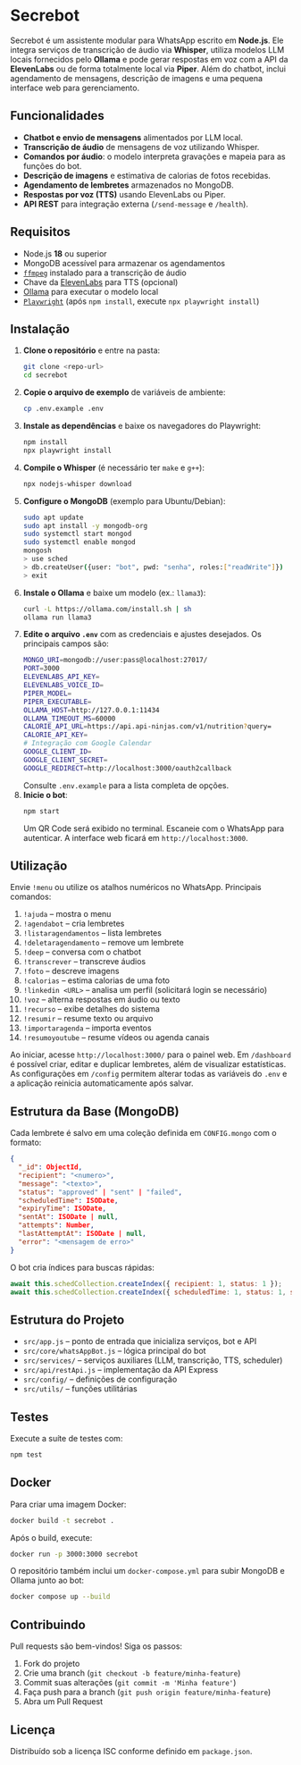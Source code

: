 # Secrebot

Secrebot é um assistente modular para WhatsApp escrito em **Node.js**. Ele integra serviços de transcrição de áudio via **Whisper**, utiliza modelos LLM locais fornecidos pelo **Ollama** e pode gerar respostas em voz com a API da **ElevenLabs** ou de forma totalmente local via **Piper**. Além do chatbot, inclui agendamento de mensagens, descrição de imagens e uma pequena interface web para gerenciamento.

## Funcionalidades

- **Chatbot e envio de mensagens** alimentados por LLM local.
- **Transcrição de áudio** de mensagens de voz utilizando Whisper.
- **Comandos por áudio**: o modelo interpreta gravações e mapeia para as funções do bot.
- **Descrição de imagens** e estimativa de calorias de fotos recebidas.
- **Agendamento de lembretes** armazenados no MongoDB.
- **Respostas por voz (TTS)** usando ElevenLabs ou Piper.
- **API REST** para integração externa (`/send-message` e `/health`).

## Requisitos

- Node.js **18** ou superior
- MongoDB acessível para armazenar os agendamentos
- [`ffmpeg`](https://ffmpeg.org/) instalado para a transcrição de áudio
- Chave da [ElevenLabs](https://elevenlabs.io/) para TTS (opcional)
- [Ollama](https://ollama.ai/) para executar o modelo local
- [`Playwright`](https://playwright.dev/) (após `npm install`, execute `npx playwright install`)

## Instalação

1. **Clone o repositório** e entre na pasta:
   ```bash
   git clone <repo-url>
   cd secrebot
   ```
2. **Copie o arquivo de exemplo** de variáveis de ambiente:
   ```bash
   cp .env.example .env
   ```
3. **Instale as dependências** e baixe os navegadores do Playwright:
   ```bash
   npm install
   npx playwright install
   ```
4. **Compile o Whisper** (é necessário ter `make` e `g++`):
   ```bash
   npx nodejs-whisper download
   ```
5. **Configure o MongoDB** (exemplo para Ubuntu/Debian):
   ```bash
   sudo apt update
   sudo apt install -y mongodb-org
   sudo systemctl start mongod
   sudo systemctl enable mongod
   mongosh
   > use sched
   > db.createUser({user: "bot", pwd: "senha", roles:["readWrite"]})
   > exit
   ```
6. **Instale o Ollama** e baixe um modelo (ex.: `llama3`):
   ```bash
   curl -L https://ollama.com/install.sh | sh
   ollama run llama3
   ```
7. **Edite o arquivo `.env`** com as credenciais e ajustes desejados. Os principais campos são:
   ```bash
   MONGO_URI=mongodb://user:pass@localhost:27017/
   PORT=3000
   ELEVENLABS_API_KEY=
   ELEVENLABS_VOICE_ID=
   PIPER_MODEL=
   PIPER_EXECUTABLE=
   OLLAMA_HOST=http://127.0.0.1:11434
   OLLAMA_TIMEOUT_MS=60000
   CALORIE_API_URL=https://api.api-ninjas.com/v1/nutrition?query=
   CALORIE_API_KEY=
   # Integração com Google Calendar
   GOOGLE_CLIENT_ID=
   GOOGLE_CLIENT_SECRET=
   GOOGLE_REDIRECT=http://localhost:3000/oauth2callback
   ```
   Consulte `.env.example` para a lista completa de opções.
8. **Inicie o bot**:
   ```bash
   npm start
   ```
   Um QR Code será exibido no terminal. Escaneie com o WhatsApp para autenticar. A interface web ficará em `http://localhost:3000`.

## Utilização

Envie `!menu` ou utilize os atalhos numéricos no WhatsApp. Principais comandos:

1. `!ajuda` – mostra o menu
2. `!agendabot` – cria lembretes
3. `!listaragendamentos` – lista lembretes
4. `!deletaragendamento` – remove um lembrete
5. `!deep` – conversa com o chatbot
6. `!transcrever` – transcreve áudios
7. `!foto` – descreve imagens
8. `!calorias` – estima calorias de uma foto
9. `!linkedin <URL>` – analisa um perfil (solicitará login se necessário)
10. `!voz` – alterna respostas em áudio ou texto
11. `!recurso` – exibe detalhes do sistema
12. `!resumir` – resume texto ou arquivo
13. `!importaragenda` – importa eventos
14. `!resumoyoutube` – resume vídeos ou agenda canais

Ao iniciar, acesse `http://localhost:3000/` para o painel web. Em `/dashboard` é possível criar, editar e duplicar lembretes, além de visualizar estatísticas. As configurações em `/config` permitem alterar todas as variáveis do `.env` e a aplicação reinicia automaticamente após salvar.

## Estrutura da Base (MongoDB)

Cada lembrete é salvo em uma coleção definida em `CONFIG.mongo` com o formato:
```json
{
  "_id": ObjectId,
  "recipient": "<numero>",
  "message": "<texto>",
  "status": "approved" | "sent" | "failed",
  "scheduledTime": ISODate,
  "expiryTime": ISODate,
  "sentAt": ISODate | null,
  "attempts": Number,
  "lastAttemptAt": ISODate | null,
  "error": "<mensagem de erro>"
}
```
O bot cria índices para buscas rápidas:
```javascript
await this.schedCollection.createIndex({ recipient: 1, status: 1 });
await this.schedCollection.createIndex({ scheduledTime: 1, status: 1, sentAt: 1 });
```

## Estrutura do Projeto

- `src/app.js` – ponto de entrada que inicializa serviços, bot e API
- `src/core/whatsAppBot.js` – lógica principal do bot
- `src/services/` – serviços auxiliares (LLM, transcrição, TTS, scheduler)
- `src/api/restApi.js` – implementação da API Express
- `src/config/` – definições de configuração
- `src/utils/` – funções utilitárias

## Testes

Execute a suíte de testes com:
```bash
npm test
```

## Docker

Para criar uma imagem Docker:
```bash
docker build -t secrebot .
```
Após o build, execute:
```bash
docker run -p 3000:3000 secrebot
```
O repositório também inclui um `docker-compose.yml` para subir MongoDB e Ollama junto ao bot:
```bash
docker compose up --build
```

## Contribuindo

Pull requests são bem-vindos! Siga os passos:
1. Fork do projeto
2. Crie uma branch (`git checkout -b feature/minha-feature`)
3. Commit suas alterações (`git commit -m 'Minha feature'`)
4. Faça push para a branch (`git push origin feature/minha-feature`)
5. Abra um Pull Request

## Licença

Distribuído sob a licença ISC conforme definido em `package.json`.
